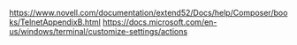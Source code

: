 https://www.novell.com/documentation/extend52/Docs/help/Composer/books/TelnetAppendixB.html
https://docs.microsoft.com/en-us/windows/terminal/customize-settings/actions
